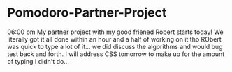 # Pomodoro-Partner-Project
06:00 pm
My partner project with my good friened Robert starts today! We literally got it all done within an hour and a half of working on it tho RObert was quick to type a lot of it... we did discuss the algorithms and would bug test back and forth. I will address CSS tomorrow to make up for the amount of typing I didn't do...